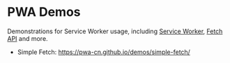 # PWA Demos

Demonstrations for Service Worker usage, including [Service Worker][service-worker], [Fetch API][fetch-api] and more.

* Simple Fetch: <https://pwa-cn.github.io/demos/simple-fetch/>

[fetch-api]: https://fetch.spec.whatwg.org/
[service-worker]: https://developer.mozilla.org/zh-CN/docs/Web/API/Service_Worker_API
